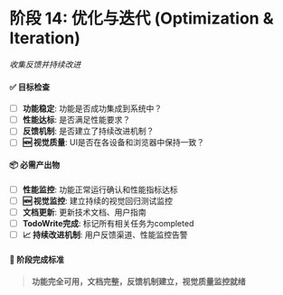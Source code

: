 # **阶段 14: 优化与迭代 (Optimization & Iteration)**
*收集反馈并持续改进*

#### ✅ **目标检查**
- [ ] **功能稳定**: 功能是否成功集成到系统中？
- [ ] **性能达标**: 是否满足性能要求？
- [ ] **反馈机制**: 是否建立了持续改进机制？
- [ ] **🆕 视觉质量**: UI是否在各设备和浏览器中保持一致？

#### 📦 **必需产出物**
- [ ] **性能监控**: 功能正常运行确认和性能指标达标
- [ ] **🆕 视觉监控**: 建立持续的视觉回归测试监控
- [ ] **文档更新**: 更新技术文档、用户指南
- [ ] **TodoWrite完成**: 标记所有相关任务为completed
- [ ] **📈 持续改进机制**: 用户反馈渠道、性能监控告警

#### 🚦 **阶段完成标准**
> **功能完全可用，文档完整，反馈机制建立，视觉质量监控就绪**